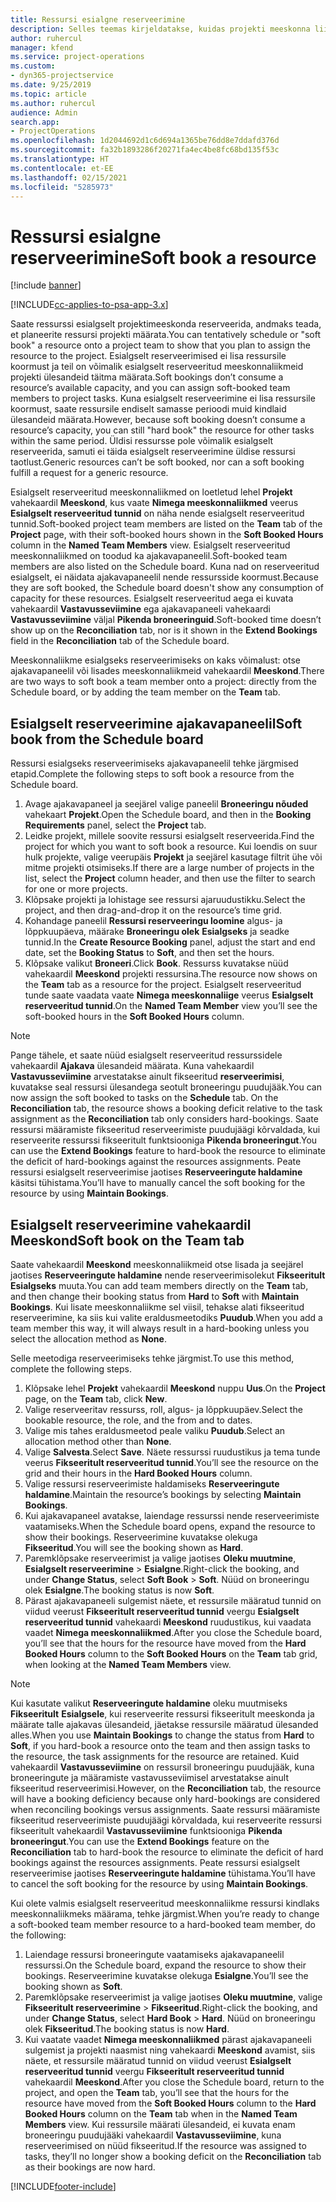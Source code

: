 ```yaml
---
title: Ressursi esialgne reserveerimine
description: Selles teemas kirjeldatakse, kuidas projekti meeskonna liikmeid ajastada või esialgselt reserveerida.
author: ruhercul
manager: kfend
ms.service: project-operations
ms.custom:
- dyn365-projectservice
ms.date: 9/25/2019
ms.topic: article
ms.author: ruhercul
audience: Admin
search.app:
- ProjectOperations
ms.openlocfilehash: 1d2044692d1c6d694a1365be76dd8e7ddafd376d
ms.sourcegitcommit: fa32b1893286f20271fa4ec4be8fc68bd135f53c
ms.translationtype: HT
ms.contentlocale: et-EE
ms.lasthandoff: 02/15/2021
ms.locfileid: "5285973"
---
```

# <a name="soft-book-a-resource"></a><span data-ttu-id="59873-103">Ressursi esialgne reserveerimine</span><span class="sxs-lookup"><span data-stu-id="59873-103">Soft book a resource</span></span>

[!include [banner](../includes/psa-now-project-operations.md)]

[!INCLUDE[cc-applies-to-psa-app-3.x](../includes/cc-applies-to-psa-app-3x.md)]

<span data-ttu-id="59873-104">Saate ressurssi esialgselt projektimeeskonda reserveerida, andmaks teada, et planeerite ressursi projekti määrata.</span><span class="sxs-lookup"><span data-stu-id="59873-104">You can tentatively schedule or "soft book" a resource onto a project team to show that you plan to assign the resource to the project.</span></span> <span data-ttu-id="59873-105">Esialgselt reserveerimised ei lisa ressursile koormust ja teil on võimalik esialgselt reserveeritud meeskonnaliikmeid projekti ülesandeid täitma määrata.</span><span class="sxs-lookup"><span data-stu-id="59873-105">Soft bookings don’t consume a resource’s available capacity, and you can assign soft-booked team members to project tasks.</span></span> <span data-ttu-id="59873-106">Kuna esialgselt reserveerimine ei lisa ressursile koormust, saate ressursile endiselt samasse perioodi muid kindlaid ülesandeid määrata.</span><span class="sxs-lookup"><span data-stu-id="59873-106">However, because soft booking doesn’t consume a resource’s capacity, you can still "hard book" the resource for other tasks within the same period.</span></span> <span data-ttu-id="59873-107">Üldisi ressursse pole võimalik esialgselt reserveerida, samuti ei täida esialgselt reserveerimine üldise ressursi taotlust.</span><span class="sxs-lookup"><span data-stu-id="59873-107">Generic resources can’t be soft booked, nor can a soft booking fulfill a request for a generic resource.</span></span>

<span data-ttu-id="59873-108">Esialgselt reserveeritud meeskonnaliikmed on loetletud lehel **Projekt** vahekaardil **Meeskond**, kus vaate **Nimega meeskonnaliikmed** veerus **Esialgselt reserveeritud tunnid** on näha nende esialgselt reserveeritud tunnid.</span><span class="sxs-lookup"><span data-stu-id="59873-108">Soft-booked project team members are listed on the **Team** tab of the **Project** page, with their soft-booked hours shown in the **Soft Booked Hours** column in the **Named Team Members** view.</span></span> <span data-ttu-id="59873-109">Esialgselt reserveeritud meeskonnaliikmed on toodud ka ajakavapaneelil.</span><span class="sxs-lookup"><span data-stu-id="59873-109">Soft-booked team members are also listed on the Schedule board.</span></span> <span data-ttu-id="59873-110">Kuna nad on reserveeritud esialgselt, ei näidata ajakavapaneelil nende ressursside koormust.</span><span class="sxs-lookup"><span data-stu-id="59873-110">Because they are soft booked, the Schedule board doesn't show any consumption of capacity for these resources.</span></span> <span data-ttu-id="59873-111">Esialgselt reserveeritud aega ei kuvata vahekaardil **Vastavusseviimine** ega ajakavapaneeli vahekaardi **Vastavusseviimine** väljal **Pikenda broneeringuid**.</span><span class="sxs-lookup"><span data-stu-id="59873-111">Soft-booked time doesn’t show up on the **Reconciliation** tab, nor is it shown in the **Extend Bookings** field in the **Reconciliation** tab of the Schedule board.</span></span> 

<span data-ttu-id="59873-112">Meeskonnaliikme esialgseks reserveerimiseks on kaks võimalust: otse ajakavapaneelil või lisades meeskonnaliikmeid vahekaardil **Meeskond**.</span><span class="sxs-lookup"><span data-stu-id="59873-112">There are two ways to soft book a team member onto a project: directly from the Schedule board, or by adding the team member on the **Team** tab.</span></span> 

## <a name="soft-book-from-the-schedule-board"></a><span data-ttu-id="59873-113">Esialgselt reserveerimine ajakavapaneelil</span><span class="sxs-lookup"><span data-stu-id="59873-113">Soft book from the Schedule board</span></span>
<span data-ttu-id="59873-114">Ressursi esialgseks reserveerimiseks ajakavapaneelil tehke järgmised etapid.</span><span class="sxs-lookup"><span data-stu-id="59873-114">Complete the following steps to soft book a resource from the Schedule board.</span></span> 

1. <span data-ttu-id="59873-115">Avage ajakavapaneel ja seejärel valige paneelil **Broneeringu nõuded** vahekaart **Projekt**.</span><span class="sxs-lookup"><span data-stu-id="59873-115">Open the Schedule board, and then in the **Booking Requirements** panel, select the **Project** tab.</span></span>
2. <span data-ttu-id="59873-116">Leidke projekt, millele soovite ressursi esialgselt reserveerida.</span><span class="sxs-lookup"><span data-stu-id="59873-116">Find the project for which you want to soft book a resource.</span></span> <span data-ttu-id="59873-117">Kui loendis on suur hulk projekte, valige veerupäis **Projekt** ja seejärel kasutage filtrit ühe või mitme projekti otsimiseks.</span><span class="sxs-lookup"><span data-stu-id="59873-117">If there are a large number of projects in the list, select the **Project** column header, and then use the filter to search for one or more projects.</span></span>
3. <span data-ttu-id="59873-118">Klõpsake projekti ja lohistage see ressursi ajaruudustikku.</span><span class="sxs-lookup"><span data-stu-id="59873-118">Select the project, and then drag-and-drop it on the resource’s time grid.</span></span>
5. <span data-ttu-id="59873-119">Kohandage paneelil **Ressursi reserveeringu loomine** algus- ja lõppkuupäeva, määrake **Broneeringu olek** **Esialgseks** ja seadke tunnid.</span><span class="sxs-lookup"><span data-stu-id="59873-119">In the **Create Resource Booking** panel, adjust the start and end date, set the **Booking Status** to **Soft**, and then set the hours.</span></span> 
6. <span data-ttu-id="59873-120">Klõpsake valikut **Broneeri**.</span><span class="sxs-lookup"><span data-stu-id="59873-120">Click **Book**.</span></span> <span data-ttu-id="59873-121">Ressurss kuvatakse nüüd vahekaardil **Meeskond** projekti ressursina.</span><span class="sxs-lookup"><span data-stu-id="59873-121">The resource now shows on the **Team** tab as a resource for the project.</span></span> <span data-ttu-id="59873-122">Esialgselt reserveeritud tunde saate vaadata vaate **Nimega meeskonnaliige** veerus **Esialgselt reserveeritud tunnid**.</span><span class="sxs-lookup"><span data-stu-id="59873-122">On the **Named Team Member** view you’ll see the soft-booked hours in the **Soft Booked Hours** column.</span></span>

> [!NOTE]
> <span data-ttu-id="59873-123">Pange tähele, et saate nüüd esialgselt reserveeritud ressurssidele vahekaardil **Ajakava** ülesandeid määrata. Kuna vahekaardil **Vastavusseviimine** arvestatakse ainult fikseeritud **reserveerimisi**, kuvatakse seal ressursi ülesandega seotult broneeringu puudujääk.</span><span class="sxs-lookup"><span data-stu-id="59873-123">You can now assign the soft booked to tasks on the **Schedule** tab. On the **Reconciliation** tab, the resource shows a booking deficit relative to the task assignment as the **Reconciliation** tab only considers hard-bookings.</span></span> <span data-ttu-id="59873-124">Saate ressursi määramiste fikseeritud reserveerimiste puudujäägi kõrvaldada, kui reserveerite ressurssi fikseeritult funktsiooniga **Pikenda broneeringut**.</span><span class="sxs-lookup"><span data-stu-id="59873-124">You can use the **Extend Bookings** feature to hard-book the resource to eliminate the deficit of hard-bookings against the resources assignments.</span></span> <span data-ttu-id="59873-125">Peate ressursi esialgselt reserveerimise jaotises **Reserveeringute haldamine** käsitsi tühistama.</span><span class="sxs-lookup"><span data-stu-id="59873-125">You’ll have to manually cancel the soft booking for the resource by using **Maintain Bookings**.</span></span>

## <a name="soft-book-on-the-team-tab"></a><span data-ttu-id="59873-126">Esialgselt reserveerimine vahekaardil Meeskond</span><span class="sxs-lookup"><span data-stu-id="59873-126">Soft book on the Team tab</span></span>

<span data-ttu-id="59873-127">Saate vahekaardil **Meeskond** meeskonnaliikmeid otse lisada ja seejärel jaotises **Reserveeringute haldamine** nende reserveerimisolekut **Fikseeritult** **Esialgseks** muuta.</span><span class="sxs-lookup"><span data-stu-id="59873-127">You can add team members directly on the **Team** tab, and then change their booking status from **Hard** to **Soft** with **Maintain Bookings**.</span></span> <span data-ttu-id="59873-128">Kui lisate meeskonnaliikme sel viisil, tehakse alati fikseeritud reserveerimine, ka siis kui valite eraldusmeetodiks **Puudub**.</span><span class="sxs-lookup"><span data-stu-id="59873-128">When you add a team member this way, it will always result in a hard-booking unless you select the allocation method as **None**.</span></span>

<span data-ttu-id="59873-129">Selle meetodiga reserveerimiseks tehke järgmist.</span><span class="sxs-lookup"><span data-stu-id="59873-129">To use this method, complete the following steps.</span></span>

1. <span data-ttu-id="59873-130">Klõpsake lehel **Projekt** vahekaardil **Meeskond** nuppu **Uus**.</span><span class="sxs-lookup"><span data-stu-id="59873-130">On the **Project** page, on the **Team** tab, click **New**.</span></span>
2. <span data-ttu-id="59873-131">Valige reserveeritav ressurss, roll, algus- ja lõppkuupäev.</span><span class="sxs-lookup"><span data-stu-id="59873-131">Select the bookable resource, the role, and the from and to dates.</span></span>
3. <span data-ttu-id="59873-132">Valige mis tahes eraldusmeetod peale valiku **Puudub**.</span><span class="sxs-lookup"><span data-stu-id="59873-132">Select an allocation method other than **None**.</span></span>
4. <span data-ttu-id="59873-133">Valige **Salvesta**.</span><span class="sxs-lookup"><span data-stu-id="59873-133">Select **Save**.</span></span> <span data-ttu-id="59873-134">Näete ressurssi ruudustikus ja tema tunde veerus **Fikseeritult reserveeritud tunnid**.</span><span class="sxs-lookup"><span data-stu-id="59873-134">You’ll see the resource on the grid and their hours in the **Hard Booked Hours** column.</span></span>
5. <span data-ttu-id="59873-135">Valige ressursi reserveerimiste haldamiseks **Reserveeringute haldamine**.</span><span class="sxs-lookup"><span data-stu-id="59873-135">Maintain the resource’s bookings by selecting **Maintain Bookings**.</span></span>
6. <span data-ttu-id="59873-136">Kui ajakavapaneel avatakse, laiendage ressurssi nende reserveerimiste vaatamiseks.</span><span class="sxs-lookup"><span data-stu-id="59873-136">When the Schedule board opens, expand the resource to show their bookings.</span></span> <span data-ttu-id="59873-137">Reserveerimine kuvatakse olekuga **Fikseeritud**.</span><span class="sxs-lookup"><span data-stu-id="59873-137">You will see the booking shown as **Hard**.</span></span>
7. <span data-ttu-id="59873-138">Paremklõpsake reserveerimist ja valige jaotises **Oleku muutmine**, **Esialgselt reserveerimine** \> **Esialgne**.</span><span class="sxs-lookup"><span data-stu-id="59873-138">Right-click the booking, and under **Change Status**, select **Soft Book** \> **Soft**.</span></span> <span data-ttu-id="59873-139">Nüüd on broneeringu olek **Esialgne**.</span><span class="sxs-lookup"><span data-stu-id="59873-139">The booking status is now **Soft**.</span></span>
8. <span data-ttu-id="59873-140">Pärast ajakavapaneeli sulgemist näete, et ressursile määratud tunnid on viidud veerust **Fikseeritult reserveeritud tunnid** veergu **Esialgselt reserveeritud tunnid** vahekaardi **Meeskond** ruudustikus, kui vaadata vaadet **Nimega meeskonnaliikmed**.</span><span class="sxs-lookup"><span data-stu-id="59873-140">After you close the Schedule board, you’ll see that the hours for the resource have moved from the **Hard Booked Hours** column to the **Soft Booked Hours** on the **Team** tab grid, when looking at the **Named Team Members** view.</span></span>

> [!NOTE]
> <span data-ttu-id="59873-141">Kui kasutate valikut **Reserveeringute haldamine** oleku muutmiseks **Fikseeritult** **Esialgsele**, kui reserveerite ressursi fikseeritult meeskonda ja määrate talle ajakavas ülesandeid, jäetakse ressursile määratud ülesanded alles.</span><span class="sxs-lookup"><span data-stu-id="59873-141">When you use **Maintain Bookings** to change the status from **Hard** to **Soft**, if you hard-book a resource onto the team and then assign tasks to the resource, the task assignments for the resource are retained.</span></span> <span data-ttu-id="59873-142">Kuid vahekaardil **Vastavusseviimine** on ressursil broneeringu puudujääk, kuna broneeringute ja määramiste vastavusseviimisel arvestatakse ainult fikseeritud reserveerimisi.</span><span class="sxs-lookup"><span data-stu-id="59873-142">However, on the **Reconciliation** tab, the resource will have a booking deficiency because only hard-bookings are considered when reconciling bookings versus assignments.</span></span> <span data-ttu-id="59873-143">Saate ressursi määramiste fikseeritud reserveerimiste puudujäägi kõrvaldada, kui reserveerite ressursi fikseeritult vahekaardil **Vastavusseviimine** funktsiooniga **Pikenda broneeringut**.</span><span class="sxs-lookup"><span data-stu-id="59873-143">You can use the **Extend Bookings** feature on the **Reconciliation** tab to hard-book the resource to eliminate the deficit of hard bookings against the resources assignments.</span></span> <span data-ttu-id="59873-144">Peate ressursi esialgselt reserveerimise jaotises **Reserveeringute haldamine** tühistama.</span><span class="sxs-lookup"><span data-stu-id="59873-144">You’ll have to cancel the soft booking for the resource by using **Maintain Bookings**.</span></span>

<span data-ttu-id="59873-145">Kui olete valmis esialgselt reserveeritud meeskonnaliikme ressursi kindlaks meeskonnaliikmeks määrama, tehke järgmist.</span><span class="sxs-lookup"><span data-stu-id="59873-145">When you’re ready to change a soft-booked team member resource to a hard-booked team member, do the following:</span></span>

1. <span data-ttu-id="59873-146">Laiendage ressursi broneeringute vaatamiseks ajakavapaneelil ressurssi.</span><span class="sxs-lookup"><span data-stu-id="59873-146">On the Schedule board, expand the resource to show their bookings.</span></span> <span data-ttu-id="59873-147">Reserveerimine kuvatakse olekuga **Esialgne**.</span><span class="sxs-lookup"><span data-stu-id="59873-147">You’ll see the booking shown as **Soft**.</span></span>
2. <span data-ttu-id="59873-148">Paremklõpsake reserveerimist ja valige jaotises **Oleku muutmine**, valige **Fikseeritult reserveerimine** \> **Fikseeritud**.</span><span class="sxs-lookup"><span data-stu-id="59873-148">Right-click the booking, and under **Change Status**, select **Hard Book** \> **Hard**.</span></span> <span data-ttu-id="59873-149">Nüüd on broneeringu olek **Fikseeritud**.</span><span class="sxs-lookup"><span data-stu-id="59873-149">The booking status is now **Hard**.</span></span>
3. <span data-ttu-id="59873-150">Kui vaatate vaadet **Nimega meeskonnaliikmed** pärast ajakavapaneeli sulgemist ja projekti naasmist ning vahekaardi **Meeskond** avamist, siis näete, et ressursile määratud tunnid on viidud veerust **Esialgselt reserveeritud tunnid** veergu **Fikseeritult reserveeritud tunnid** vahekaardil **Meeskond**.</span><span class="sxs-lookup"><span data-stu-id="59873-150">After you close the Schedule board, return to the project, and open the **Team** tab, you’ll see that the hours for the resource have moved from the **Soft Booked Hours** column to the **Hard Booked Hours** column on the **Team** tab when in the **Named Team Members** view.</span></span> <span data-ttu-id="59873-151">Kui ressursile määrati ülesandeid, ei kuvata enam broneeringu puudujääki vahekaardil **Vastavusseviimine**, kuna reserveerimised on nüüd fikseeritud.</span><span class="sxs-lookup"><span data-stu-id="59873-151">If the resource was assigned to tasks, they’ll no longer show a booking deficit on the **Reconciliation** tab as their bookings are now hard.</span></span>



[!INCLUDE[footer-include](../includes/footer-banner.md)]